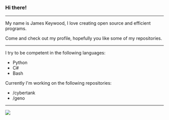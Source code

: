 ### Hi there!

---

My name is James Keywood, I love creating open source and efficient programs.

Come and check out my profile, hopefully you like some of my repositories.

---

I try to be competent in the following languages:
- Python
- C#
- Bash

Currently I'm working on the following repositories:
- /cybertank
- /geno

---

<img align="center" src="https://github-readme-stats.vercel.app/api/<CARD_TYPE>/?username=<USERNAME>&theme=<THEME_NAME>" />
